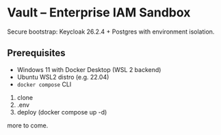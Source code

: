# Vault – Enterprise IAM Sandbox

Secure bootstrap: Keycloak 26.2.4 + Postgres with environment isolation.

## Prerequisites

- Windows 11 with Docker Desktop (WSL 2 backend)
- Ubuntu WSL2 distro (e.g. 22.04)
- `docker compose` CLI

1. clone
2. .env
3. deploy (docker compose up -d)

more to come.
